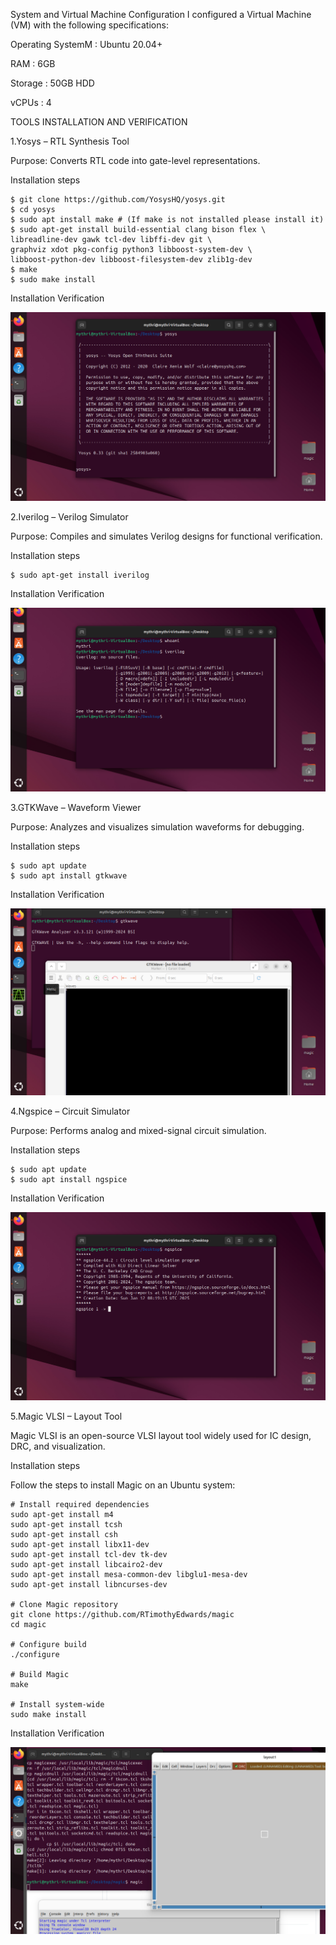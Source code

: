 System and Virtual Machine Configuration
I configured a Virtual Machine (VM) with the following specifications:


 Operating SystemM :	Ubuntu 20.04+
 
  RAM :	6GB
  
  Storage :	50GB HDD
  
  vCPUs :	4

TOOLS INSTALLATION AND VERIFICATION

1.Yosys – RTL Synthesis Tool

Purpose: Converts RTL code into gate-level representations.

Installation steps

                               
    $ git clone https://github.com/YosysHQ/yosys.git
    $ cd yosys 
    $ sudo apt install make # (If make is not installed please install it) 
    $ sudo apt-get install build-essential clang bison flex \
    libreadline-dev gawk tcl-dev libffi-dev git \
    graphviz xdot pkg-config python3 libboost-system-dev \
    libboost-python-dev libboost-filesystem-dev zlib1g-dev
    $ make 
    $ sudo make install
    
Installation Verification 

![image alt](https://github.com/mythribijwar/RISC-V-chip-tapeout/blob/817fafa14027075e23581ce5d335aa7e5145b07b/week0/verification%20pic/yosys.png)

2.Iverilog – Verilog Simulator

Purpose: Compiles and simulates Verilog designs for functional verification.

Installation steps

    $ sudo apt-get install iverilog

Installation Verification 

![image alt](https://github.com/mythribijwar/RISC-V-chip-tapeout/blob/817fafa14027075e23581ce5d335aa7e5145b07b/week0/verification%20pic/iverilog.png)

3.GTKWave – Waveform Viewer

Purpose: Analyzes and visualizes simulation waveforms for debugging.

Installation steps

    $ sudo apt update
    $ sudo apt install gtkwave

Installation Verification 

![image alt](https://github.com/mythribijwar/RISC-V-chip-tapeout/blob/817fafa14027075e23581ce5d335aa7e5145b07b/week0/verification%20pic/gtkwave.png)

4.Ngspice – Circuit Simulator

Purpose: Performs analog and mixed-signal circuit simulation.

Installation steps

    $ sudo apt update
    $ sudo apt install ngspice

Installation Verification 

![image alt](https://github.com/mythribijwar/RISC-V-chip-tapeout/blob/817fafa14027075e23581ce5d335aa7e5145b07b/week0/verification%20pic/ngspice.png)

5.Magic VLSI – Layout Tool

Magic VLSI is an open-source VLSI layout tool widely used for IC design, DRC, and visualization.

Installation steps

Follow the steps to install Magic on an Ubuntu system:

    # Install required dependencies
    sudo apt-get install m4
    sudo apt-get install tcsh
    sudo apt-get install csh
    sudo apt-get install libx11-dev
    sudo apt-get install tcl-dev tk-dev
    sudo apt-get install libcairo2-dev
    sudo apt-get install mesa-common-dev libglu1-mesa-dev
    sudo apt-get install libncurses-dev

    # Clone Magic repository
    git clone https://github.com/RTimothyEdwards/magic
    cd magic

    # Configure build
    ./configure

    # Build Magic
    make

    # Install system-wide
    sudo make install
    
Installation Verification 

![image alt](https://github.com/mythribijwar/RISC-V-chip-tapeout/blob/817fafa14027075e23581ce5d335aa7e5145b07b/week0/verification%20pic/magicvlsi.png)
